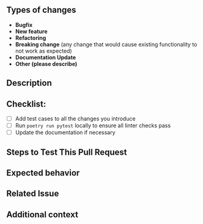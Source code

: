 <!--(Thanks for sending a pull request! Please fill in the following content to let us know better about this change.)-->

## Types of changes
<!--Please remove the types that does not apply to this change-->

- **Bugfix**
- **New feature**
- **Refactoring**
- **Breaking change** (any change that would cause existing functionality to not work as expected)
- **Documentation Update**
- **Other (please describe)**

## Description
<!--Describe what the change is**-->

## Checklist:
- [ ] Add test cases to all the changes you introduce
- [ ] Run `poetry run pytest` locally to ensure all linter checks pass
- [ ] Update the documentation if necessary

## Steps to Test This Pull Request
<!--
Steps to reproduce the behavior:
1. ...
2. ...
3. ...
-->

## Expected behavior
<!--A clear and concise description of what you expected to happen-->

## Related Issue
<!--If applicable, reference to the issue related to this pull request.-->

## Additional context
<!--Add any other context or screenshots about the pull request here.-->
